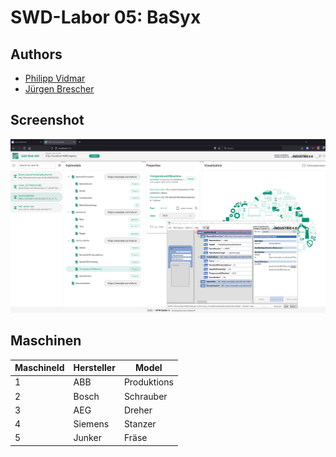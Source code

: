 # SWD-Labor 05: BaSyx

## Authors
- [Philipp Vidmar](pvidmar.itsb-b2020@fh-salzburg.ac.at)
- [Jürgen Brescher](jbrescher.itsb-b2020@fh-salzburg.ac.at)

## Screenshot

![Alt text](./AAS_Server_with_our_machineModel.png?raw=true "Screenshot AAS Server UI")

## Maschinen

| MaschineId | Hersteller   | Model        |
| ---------- | ------------ | ------------ |
|1           | ABB          | Produktions  |
|2           | Bosch        | Schrauber    |
|3           | AEG          | Dreher       |
|4           | Siemens      | Stanzer      |
|5           | Junker       | Fräse        |
